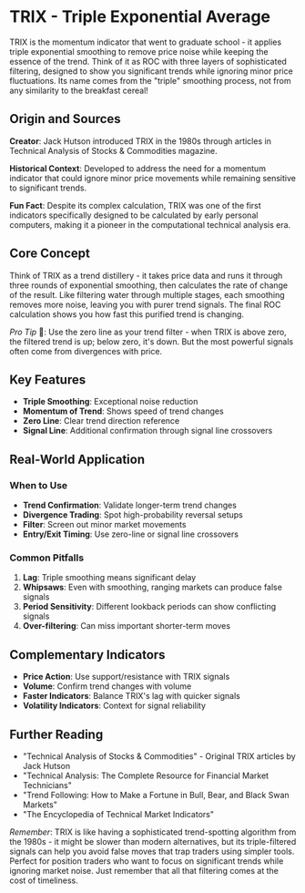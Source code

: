 # TRIX - Triple Exponential Average

TRIX is the momentum indicator that went to graduate school - it applies triple exponential smoothing to remove price noise while keeping the essence of the trend. Think of it as ROC with three layers of sophisticated filtering, designed to show you significant trends while ignoring minor price fluctuations. Its name comes from the "triple" smoothing process, not from any similarity to the breakfast cereal!

## Origin and Sources
**Creator**: Jack Hutson introduced TRIX in the 1980s through articles in Technical Analysis of Stocks & Commodities magazine.

**Historical Context**: Developed to address the need for a momentum indicator that could ignore minor price movements while remaining sensitive to significant trends.

**Fun Fact**: Despite its complex calculation, TRIX was one of the first indicators specifically designed to be calculated by early personal computers, making it a pioneer in the computational technical analysis era.

## Core Concept
Think of TRIX as a trend distillery - it takes price data and runs it through three rounds of exponential smoothing, then calculates the rate of change of the result. Like filtering water through multiple stages, each smoothing removes more noise, leaving you with purer trend signals. The final ROC calculation shows you how fast this purified trend is changing.

*Pro Tip* 🎯: Use the zero line as your trend filter - when TRIX is above zero, the filtered trend is up; below zero, it's down. But the most powerful signals often come from divergences with price.

## Key Features
- **Triple Smoothing**: Exceptional noise reduction
- **Momentum of Trend**: Shows speed of trend changes
- **Zero Line**: Clear trend direction reference
- **Signal Line**: Additional confirmation through signal line crossovers

## Real-World Application
### When to Use
- **Trend Confirmation**: Validate longer-term trend changes
- **Divergence Trading**: Spot high-probability reversal setups
- **Filter**: Screen out minor market movements
- **Entry/Exit Timing**: Use zero-line or signal line crossovers

### Common Pitfalls
1. **Lag**: Triple smoothing means significant delay
2. **Whipsaws**: Even with smoothing, ranging markets can produce false signals
3. **Period Sensitivity**: Different lookback periods can show conflicting signals
4. **Over-filtering**: Can miss important shorter-term moves

## Complementary Indicators
- **Price Action**: Use support/resistance with TRIX signals
- **Volume**: Confirm trend changes with volume
- **Faster Indicators**: Balance TRIX's lag with quicker signals
- **Volatility Indicators**: Context for signal reliability

## Further Reading
- "Technical Analysis of Stocks & Commodities" - Original TRIX articles by Jack Hutson
- "Technical Analysis: The Complete Resource for Financial Market Technicians"
- "Trend Following: How to Make a Fortune in Bull, Bear, and Black Swan Markets"
- "The Encyclopedia of Technical Market Indicators"

*Remember*: TRIX is like having a sophisticated trend-spotting algorithm from the 1980s - it might be slower than modern alternatives, but its triple-filtered signals can help you avoid false moves that trap traders using simpler tools. Perfect for position traders who want to focus on significant trends while ignoring market noise. Just remember that all that filtering comes at the cost of timeliness.